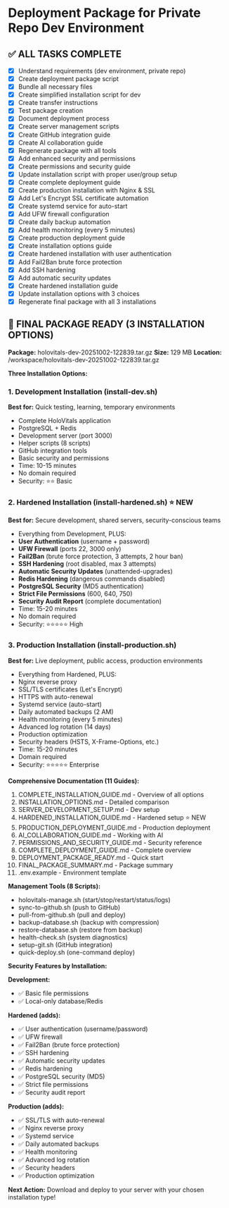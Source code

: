 # Deployment Package for Private Repo Dev Environment

## ✅ ALL TASKS COMPLETE

- [x] Understand requirements (dev environment, private repo)
- [x] Create deployment package script
- [x] Bundle all necessary files
- [x] Create simplified installation script for dev
- [x] Create transfer instructions
- [x] Test package creation
- [x] Document deployment process
- [x] Create server management scripts
- [x] Create GitHub integration guide
- [x] Create AI collaboration guide
- [x] Regenerate package with all tools
- [x] Add enhanced security and permissions
- [x] Create permissions and security guide
- [x] Update installation script with proper user/group setup
- [x] Create complete deployment guide
- [x] Create production installation with Nginx & SSL
- [x] Add Let's Encrypt SSL certificate automation
- [x] Create systemd service for auto-start
- [x] Add UFW firewall configuration
- [x] Create daily backup automation
- [x] Add health monitoring (every 5 minutes)
- [x] Create production deployment guide
- [x] Create installation options guide
- [x] Create hardened installation with user authentication
- [x] Add Fail2Ban brute force protection
- [x] Add SSH hardening
- [x] Add automatic security updates
- [x] Create hardened installation guide
- [x] Update installation options with 3 choices
- [x] Regenerate final package with all 3 installations

## 🎉 FINAL PACKAGE READY (3 INSTALLATION OPTIONS)

**Package:** holovitals-dev-20251002-122839.tar.gz
**Size:** 129 MB
**Location:** /workspace/holovitals-dev-20251002-122839.tar.gz

**Three Installation Options:**

### 1. Development Installation (install-dev.sh)
**Best for:** Quick testing, learning, temporary environments
- Complete HoloVitals application
- PostgreSQL + Redis
- Development server (port 3000)
- Helper scripts (8 scripts)
- GitHub integration tools
- Basic security and permissions
- Time: 10-15 minutes
- No domain required
- Security: ⭐⭐ Basic

### 2. Hardened Installation (install-hardened.sh) ⭐ NEW
**Best for:** Secure development, shared servers, security-conscious teams
- Everything from Development, PLUS:
- **User Authentication** (username + password)
- **UFW Firewall** (ports 22, 3000 only)
- **Fail2Ban** (brute force protection, 3 attempts, 2 hour ban)
- **SSH Hardening** (root disabled, max 3 attempts)
- **Automatic Security Updates** (unattended-upgrades)
- **Redis Hardening** (dangerous commands disabled)
- **PostgreSQL Security** (MD5 authentication)
- **Strict File Permissions** (600, 640, 750)
- **Security Audit Report** (complete documentation)
- Time: 15-20 minutes
- No domain required
- Security: ⭐⭐⭐⭐⭐ High

### 3. Production Installation (install-production.sh)
**Best for:** Live deployment, public access, production environments
- Everything from Hardened, PLUS:
- Nginx reverse proxy
- SSL/TLS certificates (Let's Encrypt)
- HTTPS with auto-renewal
- Systemd service (auto-start)
- Daily automated backups (2 AM)
- Health monitoring (every 5 minutes)
- Advanced log rotation (14 days)
- Production optimization
- Security headers (HSTS, X-Frame-Options, etc.)
- Time: 15-20 minutes
- Domain required
- Security: ⭐⭐⭐⭐⭐ Enterprise

**Comprehensive Documentation (11 Guides):**
1. COMPLETE_INSTALLATION_GUIDE.md - Overview of all options
2. INSTALLATION_OPTIONS.md - Detailed comparison
3. SERVER_DEVELOPMENT_SETUP.md - Dev setup
4. HARDENED_INSTALLATION_GUIDE.md - Hardened setup ⭐ NEW
5. PRODUCTION_DEPLOYMENT_GUIDE.md - Production deployment
6. AI_COLLABORATION_GUIDE.md - Working with AI
7. PERMISSIONS_AND_SECURITY_GUIDE.md - Security reference
8. COMPLETE_DEPLOYMENT_GUIDE.md - Complete overview
9. DEPLOYMENT_PACKAGE_READY.md - Quick start
10. FINAL_PACKAGE_SUMMARY.md - Package summary
11. .env.example - Environment template

**Management Tools (8 Scripts):**
- holovitals-manage.sh (start/stop/restart/status/logs)
- sync-to-github.sh (push to GitHub)
- pull-from-github.sh (pull and deploy)
- backup-database.sh (backup with compression)
- restore-database.sh (restore from backup)
- health-check.sh (system diagnostics)
- setup-git.sh (GitHub integration)
- quick-deploy.sh (one-command deploy)

**Security Features by Installation:**

**Development:**
- ✅ Basic file permissions
- ✅ Local-only database/Redis

**Hardened (adds):**
- ✅ User authentication (username/password)
- ✅ UFW firewall
- ✅ Fail2Ban (brute force protection)
- ✅ SSH hardening
- ✅ Automatic security updates
- ✅ Redis hardening
- ✅ PostgreSQL security (MD5)
- ✅ Strict file permissions
- ✅ Security audit report

**Production (adds):**
- ✅ SSL/TLS with auto-renewal
- ✅ Nginx reverse proxy
- ✅ Systemd service
- ✅ Daily automated backups
- ✅ Health monitoring
- ✅ Advanced log rotation
- ✅ Security headers
- ✅ Production optimization

**Next Action:** Download and deploy to your server with your chosen installation type!